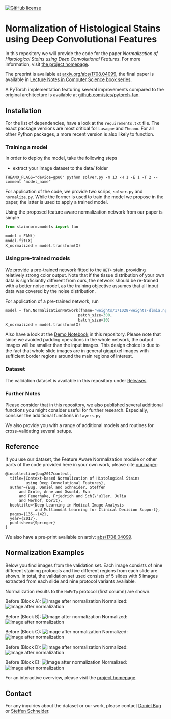 [![GitHub license](https://img.shields.io/github/license/stes/fan.svg?style=flat-square)](https://github.com/stes/fan/blob/master/LICENSE)

# Normalization of Histological Stains using Deep Convolutional Features

In this repository we will provide the code for the paper *Normalization of Histological Stains using Deep Convolutional Features*.
For more information, visit [the project homepage](https://stes.github.io/fan).

The preprint is available at [arxiv.org/abs/1708.04099](https://arxiv.org/abs/1708.04099), the final paper is available in [Lecture Notes in Computer Science book series](https://link.springer.com/chapter/10.1007/978-3-319-67558-9_16).

A PyTorch implementation featuring several improvements compared to the original architecture is available at [github.com/stes/pytorch-fan](https://github.com/stes/pytorch-fan).

## Installation

For the list of dependencies, have a look at the ``requirements.txt`` file.
The exact package versions are most critical for `Lasagne` and `Theano`.
For all other Python packages, a more recent version is also likely to function.


### Training a model

In order to deploy the model, take the following steps

- extract your image dataset to the data/ folder

```
THEANO_FLAGS="device=gpu0" python solver.py -m 13 -H 1 -E 1 -T 2 --comment "model_name"
```

For application of the code, we provide two scrips, ``solver.py`` and ``normalize.py``.
While the former is used to train the model we propose in the paper, the latter is used to apply a trained model.

Using the proposed feature aware normalization network from our paper is simple

``` python
from stainnorm.models import fan

model = FAN()
model.fit(X)
X_normalized = model.transform(X)
```

### Using pre-trained models

We provide a pre-trained network fitted to the `HET+` stain, providing relatively strong color output.
Note that if the tissue distribution of your own data is signficiantly different from ours, the network should be re-trained with a better noise model, as the training objective assumes that all input data was covered by the noise distribution.

For application of a pre-trained network, run

``` python
model = fan.NormalizationNetwork(fname='weights/171028-weights-dlmia.npz',
                                patch_size=300,
                                batch_size=10)
X_normalized = model.transform(X)
```

Also have a look at the [Demo Notebook](https://github.com/stes/fan/blob/master/Demo.ipynb) in this repository.
Please note that since we avoided padding operations in the whole network, the output images will be smaller than the input images. This design choice is due to the fact that whole slide images are in general gigapixel images with sufficient border regions around the main regions of interest.


### Dataset

The validation dataset is available in this repository under [Releases](https://github.com/stes/fan/releases).


### Further Notes

Please consider that in this repository, we also published several additional
functions you might consider useful for further research.
Especially, consiser the additional functions in ``layers.py``

We also provide you with a range of additional models and routines for cross-validating
several setups.

## Reference

If you use our dataset, the Feature Aware Normalization module or other parts of the code
provided here in your own work, please cite [our paper](https://arxiv.org/abs/1708.04099):

```
@incollection{bug2017context,
  title={Context-based Normalization of Histological Stains
         using Deep Convolutional Features},
  author={Bug, Daniel and Schneider, Steffen
      and Grote, Anne and Oswald, Eva
      and Feuerhake, Friedrich and Sch{\"u}ler, Julia
      and Merhof, Dorit},
  booktitle={Deep Learning in Medical Image Analysis
             and Multimodal Learning for Clinical Decision Support},
  pages={135--142},
  year={2017},
  publisher={Springer}
}
```

We also have a pre-print available on arxiv: [abs/1708.04099](https://arxiv.org/abs/1708.04099).

## Normalization Examples

Below you find images from the validation set. Each image consists of nine different staining protocols and five different regions from each slide are shown.
In total, the validation set used consists of 5 slides with 5 images extracted from each slide and nine protocol variants available.

Normalization results to the ``HoEoTp`` protocol (first column) are shown.

Before (Block A):
![Image after normalization](docs/img/BAS_unnormalized_A.jpg)
Normalized:
![Image after normalization](docs/img/FAN_HoEoTp_A.jpg)

Before (Block B):
![Image after normalization](docs/img/BAS_unnormalized_B.jpg)
Normalized:
![Image after normalization](docs/img/FAN_HoEoTp_B.jpg)

Before (Block C):
![Image after normalization](docs/img/BAS_unnormalized_C.jpg)
Normalized:
![Image after normalization](docs/img/FAN_HoEoTp_C.jpg)

Before (Block D):
![Image after normalization](docs/img/BAS_unnormalized_D.jpg)
Normalized:
![Image after normalization](docs/img/FAN_HoEoTp_D.jpg)

Before (Block E):
![Image after normalization](docs/img/BAS_unnormalized_E.jpg)
Normalized:
![Image after normalization](docs/img/FAN_HoEoTp_E.jpg)

For an interactive overview, please visit the [project homepage](https://stes.github.io/fan).

## Contact

For any inquiries about the dataset or our work, please contact [Daniel Bug](http://www.lfb.rwth-aachen.de/institute/team/bug) or [Steffen Schneider](http://stes.io).
